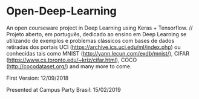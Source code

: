 # Open-Deep-Learning

An open courseware project in Deep Learning using Keras + Tensorflow. // Projeto aberto, em português, dedicado ao ensino em Deep Learning se utilizando de exemplos e problemas clássicos com bases de dados retiradas dos portais UCI (https://archive.ics.uci.edu/ml/index.php) ou conhecidas tais como MNIST (http://yann.lecun.com/exdb/mnist/), CIFAR (https://www.cs.toronto.edu/~kriz/cifar.html), COCO (http://cocodataset.org/) and many more to come.

First Version: 12/09/2018

Presented at Campus Party Brasil: 15/02/2019
